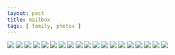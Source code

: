 ```yaml
---
layout: post
title: mailbox 
tags: [ family, photos ]
---
```


<div class="fotorama" data-allowfullscreen="true">
<!--https://photos.app.goo.gl/nRAbCWyXGGQZP4k3A-->
    <img src="https://images.northbriton.net/cdn-cgi/image/width=800/https://images.northbriton.net/AP1GczOe4N5Lzz9v72lSdxpek8muFAlcOlpFOV9utQ_jS5s-kABl4F6xvPVOeeJ3UZbBTjR9bDudojwanPuA4W29waeHE4NTrcDp62kec4PDepVaV46U7ZYL" data-full="https://images.northbriton.net/AP1GczOe4N5Lzz9v72lSdxpek8muFAlcOlpFOV9utQ_jS5s-kABl4F6xvPVOeeJ3UZbBTjR9bDudojwanPuA4W29waeHE4NTrcDp62kec4PDepVaV46U7ZYL">
    <img src="https://images.northbriton.net/cdn-cgi/image/width=800/https://images.northbriton.net/AP1GczN78c7EBlo95aDj76u0MIqBeUNQF9ZFve8cTlhhwAM4ql8ahuDnYqGgIHBtdZDJ7yxGNrvhZW4ua1mYEx7VZYCfrEiotg1BRmILPWDx4oTjX3_HFgTs" data-full="https://images.northbriton.net/AP1GczN78c7EBlo95aDj76u0MIqBeUNQF9ZFve8cTlhhwAM4ql8ahuDnYqGgIHBtdZDJ7yxGNrvhZW4ua1mYEx7VZYCfrEiotg1BRmILPWDx4oTjX3_HFgTs">
    <img src="https://images.northbriton.net/cdn-cgi/image/width=800/https://images.northbriton.net/AP1GczNpoo9dOLFgdkd5vB5tjePe-3hh0QTMU7mtooOyUF1cFqRJ0vemblMX80B9GR0JLHeEfr6fqNfXJa1Jii2zjQfJqJVnSwdV3jpLoSEt7RkIq_c3QVE_" data-full="https://images.northbriton.net/AP1GczNpoo9dOLFgdkd5vB5tjePe-3hh0QTMU7mtooOyUF1cFqRJ0vemblMX80B9GR0JLHeEfr6fqNfXJa1Jii2zjQfJqJVnSwdV3jpLoSEt7RkIq_c3QVE_">
    <img src="https://images.northbriton.net/cdn-cgi/image/width=800/https://images.northbriton.net/AP1GczNAPhC7C9sQcILBl-uoiMv3hs5ZFGDfPdSgFe1CwUd2LxFl6Wgu1ywV4u_7x_akH5rlzjuXcV6hnBN2dgX8O-p9KhivH7IqW94tuWeXNj1e9stnajFx" data-full="https://images.northbriton.net/AP1GczNAPhC7C9sQcILBl-uoiMv3hs5ZFGDfPdSgFe1CwUd2LxFl6Wgu1ywV4u_7x_akH5rlzjuXcV6hnBN2dgX8O-p9KhivH7IqW94tuWeXNj1e9stnajFx">
    <img src="https://images.northbriton.net/cdn-cgi/image/width=800/https://images.northbriton.net/AP1GczM-NJptzHrn1IQtpg-Wziqa48y0Z77x82HLk3fS85TrYWgZO9qBKi91kZjXqJFpiNDFq79YHfXhW2aQUYRMC9uT5DCIIGnt4ST0Ud7zxbAS5ctUDHPB" data-full="https://images.northbriton.net/AP1GczM-NJptzHrn1IQtpg-Wziqa48y0Z77x82HLk3fS85TrYWgZO9qBKi91kZjXqJFpiNDFq79YHfXhW2aQUYRMC9uT5DCIIGnt4ST0Ud7zxbAS5ctUDHPB">
    <img src="https://images.northbriton.net/cdn-cgi/image/width=800/https://images.northbriton.net/AP1GczNbGOBbRBvXfjcgeb4YF60T4v4dmqmC-z7mE4Lm5m1eEyc1Jk3A9Y1guWpaXYwiZgm_VGyqeUbfKUGifAjwHax2U5iMHGJ8sZykMjprM-H2TyIfpC06" data-full="https://images.northbriton.net/AP1GczNbGOBbRBvXfjcgeb4YF60T4v4dmqmC-z7mE4Lm5m1eEyc1Jk3A9Y1guWpaXYwiZgm_VGyqeUbfKUGifAjwHax2U5iMHGJ8sZykMjprM-H2TyIfpC06">
    <img src="https://images.northbriton.net/cdn-cgi/image/width=800/https://images.northbriton.net/AP1GczMT8k9FRMHPAIYsJuS2wvSTSQD2mtIPtRp7u391OKlkYBE6a7I33QRlVf7q_e7tuwrYMf_k25NoVCoVuycVkTwutxFWmE5nQkNx__vgF9yMqUTSeU53" data-full="https://images.northbriton.net/AP1GczMT8k9FRMHPAIYsJuS2wvSTSQD2mtIPtRp7u391OKlkYBE6a7I33QRlVf7q_e7tuwrYMf_k25NoVCoVuycVkTwutxFWmE5nQkNx__vgF9yMqUTSeU53">
    <img src="https://images.northbriton.net/cdn-cgi/image/width=800/https://images.northbriton.net/AP1GczNP7T-omJX_J6gNLm3EWJjErL3ShcceC3Z_UN4dWwPkdbFMuV95ogQBdRNrJ-MG4T9jLna19mFuAyH0aR_6pJCA9FbyDKpUAi6sNKu7iEI-eVTWcanu" data-full="https://images.northbriton.net/AP1GczNP7T-omJX_J6gNLm3EWJjErL3ShcceC3Z_UN4dWwPkdbFMuV95ogQBdRNrJ-MG4T9jLna19mFuAyH0aR_6pJCA9FbyDKpUAi6sNKu7iEI-eVTWcanu">
    <img src="https://images.northbriton.net/cdn-cgi/image/width=800/https://images.northbriton.net/AP1GczOdROafmJrrJwlGGjt9jYMvnt-MIurBnvXSMrAPB24dT2lFtSHjbIEOJaq-3IjnEbUjPBI0sNkvvGe-n88exmSZ-mmQptXErunbfRL77YefYoOF3H5U" data-full="https://images.northbriton.net/AP1GczOdROafmJrrJwlGGjt9jYMvnt-MIurBnvXSMrAPB24dT2lFtSHjbIEOJaq-3IjnEbUjPBI0sNkvvGe-n88exmSZ-mmQptXErunbfRL77YefYoOF3H5U">
    <img src="https://images.northbriton.net/cdn-cgi/image/width=800/https://images.northbriton.net/AP1GczMD4EFfLVZ-YUp3PVijyf8rikbI9PN1XCZhDvK7dxOJzcQvSQyLv3SDf_dE-O9OUMs6ALy9JGorXX-FUQ4Y8LdzrLDJk5lPIatQ5zltPfdNwgLvR9ij" data-full="https://images.northbriton.net/AP1GczMD4EFfLVZ-YUp3PVijyf8rikbI9PN1XCZhDvK7dxOJzcQvSQyLv3SDf_dE-O9OUMs6ALy9JGorXX-FUQ4Y8LdzrLDJk5lPIatQ5zltPfdNwgLvR9ij">
    <img src="https://images.northbriton.net/cdn-cgi/image/width=800/https://images.northbriton.net/AP1GczP2L4cYCnZOSlOwrlTh08moUkPk0dCcUl87yfAZYljAWNnyVVDkuVSIFKddak4bd1s8yG1UShwNWn5vPZYsinBc53Z3EPRUv1thX_2L9dH1VaRRvQV7" data-full="https://images.northbriton.net/AP1GczP2L4cYCnZOSlOwrlTh08moUkPk0dCcUl87yfAZYljAWNnyVVDkuVSIFKddak4bd1s8yG1UShwNWn5vPZYsinBc53Z3EPRUv1thX_2L9dH1VaRRvQV7">
    <img src="https://images.northbriton.net/cdn-cgi/image/width=800/https://images.northbriton.net/AP1GczMG1935qwui69ZyucZh5_rMTBXVqKajlbPKqwZjBEF5RsRlQZLDMIFkou7B0ycaI0dyvkY7Ns8haAR2DIjRWrINdamtzkX7LB7L6haAIhbbgJCHK1YS" data-full="https://images.northbriton.net/AP1GczMG1935qwui69ZyucZh5_rMTBXVqKajlbPKqwZjBEF5RsRlQZLDMIFkou7B0ycaI0dyvkY7Ns8haAR2DIjRWrINdamtzkX7LB7L6haAIhbbgJCHK1YS">
    <img src="https://images.northbriton.net/cdn-cgi/image/width=800/https://images.northbriton.net/AP1GczNzu_t3m649xAUPhyg4UvkDkEwwCrEwsWHuQwRZa8N7EeEQtIEC7FFoYdFAY-HSdSRdWGMrqSr4xpUm6HxLtEiB8_Yl3y3inn7EZIS0ozDaMKiz7rqd" data-full="https://images.northbriton.net/AP1GczNzu_t3m649xAUPhyg4UvkDkEwwCrEwsWHuQwRZa8N7EeEQtIEC7FFoYdFAY-HSdSRdWGMrqSr4xpUm6HxLtEiB8_Yl3y3inn7EZIS0ozDaMKiz7rqd">
    <img src="https://images.northbriton.net/cdn-cgi/image/width=800/https://images.northbriton.net/AP1GczMBPA8z4xulZs0w9Ln14NLPiWbrLhFcv6365LUEA9LC48H_GVq24yAHvc_T8BJSus4ee8Vg0lQxuCExYcxDeopE5jUKLMOqmI7feABlo_jWcYUlsjor" data-full="https://images.northbriton.net/AP1GczMBPA8z4xulZs0w9Ln14NLPiWbrLhFcv6365LUEA9LC48H_GVq24yAHvc_T8BJSus4ee8Vg0lQxuCExYcxDeopE5jUKLMOqmI7feABlo_jWcYUlsjor">
    <img src="https://images.northbriton.net/cdn-cgi/image/width=800/https://images.northbriton.net/AP1GczO4eKPs4NmW8uHI6HPTnFI0o4zOAPpwPOXmLQb2T9aIuaw90HyFLhOkL73raEDLhjpuLBwypMBUXSM7AKEGgUVxV0-VT8xjZyGMGbiUGuQZmCHrZHRS" data-full="https://images.northbriton.net/AP1GczO4eKPs4NmW8uHI6HPTnFI0o4zOAPpwPOXmLQb2T9aIuaw90HyFLhOkL73raEDLhjpuLBwypMBUXSM7AKEGgUVxV0-VT8xjZyGMGbiUGuQZmCHrZHRS">
    <img src="https://images.northbriton.net/cdn-cgi/image/width=800/https://images.northbriton.net/AP1GczOLRuYbsDpdFdPKRaKzqdGY7PRPhghrS0wDvAbwpAugxF0w7k8DKPNq8RZijGGQ8FzcSSA85ostdoJs8eJ33XLyd836yF3lzO7eNT3sD2KVyrRfKCtN" data-full="https://images.northbriton.net/AP1GczOLRuYbsDpdFdPKRaKzqdGY7PRPhghrS0wDvAbwpAugxF0w7k8DKPNq8RZijGGQ8FzcSSA85ostdoJs8eJ33XLyd836yF3lzO7eNT3sD2KVyrRfKCtN">
    <img src="https://images.northbriton.net/cdn-cgi/image/width=800/https://images.northbriton.net/AP1GczM2J2pqyKJZn8wvCtCHtqcLNG7f0_hDtyttdnf_TnA8VXjru9nbF0KUqZyZk3xt4iXiCQ2hDXqk7lb7GG5_cMBFoca4C_P26Pe_9ZmFIiT8QbbN1CEB" data-full="https://images.northbriton.net/AP1GczM2J2pqyKJZn8wvCtCHtqcLNG7f0_hDtyttdnf_TnA8VXjru9nbF0KUqZyZk3xt4iXiCQ2hDXqk7lb7GG5_cMBFoca4C_P26Pe_9ZmFIiT8QbbN1CEB">
    <img src="https://images.northbriton.net/cdn-cgi/image/width=800/https://images.northbriton.net/AP1GczOD-zoPyWY8TRc8M3zVRVKY3AlF0ASG5WFLUPcxgL7sc29a6C6eSz3ZzcNICMbLI92qp8qI4xSJfnACz9waEtstu5szrmC5eQRyH5OMbF1HSL1RRnIT" data-full="https://images.northbriton.net/AP1GczOD-zoPyWY8TRc8M3zVRVKY3AlF0ASG5WFLUPcxgL7sc29a6C6eSz3ZzcNICMbLI92qp8qI4xSJfnACz9waEtstu5szrmC5eQRyH5OMbF1HSL1RRnIT">
    <img src="https://images.northbriton.net/cdn-cgi/image/width=800/https://images.northbriton.net/AP1GczPjyNX8gVIBnfE3JjRW9es25-oHghnz1EjUlmGYJwEb3pinzLlrtacWc73hXERqwdDOHkgcpl-T6cVfCiZMnfQ2Qr1tMhVWjRcUikt94NGeER1ZyROS" data-full="https://images.northbriton.net/AP1GczPjyNX8gVIBnfE3JjRW9es25-oHghnz1EjUlmGYJwEb3pinzLlrtacWc73hXERqwdDOHkgcpl-T6cVfCiZMnfQ2Qr1tMhVWjRcUikt94NGeER1ZyROS">
</div>
